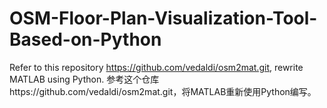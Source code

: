 # OSM-Floor-Plan-Visualization-Tool-Based-on-Python

Refer to this repository https://github.com/vedaldi/osm2mat.git, rewrite MATLAB using Python.
参考这个仓库https://github.com/vedaldi/osm2mat.git，将MATLAB重新使用Python编写。           
